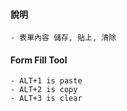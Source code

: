 #### 說明
    - 表單內容 儲存, 貼上, 清除

#### Form Fill Tool
    - ALT+1 is paste
    - ALT+2 is copy
    - ALT+3 is clear
